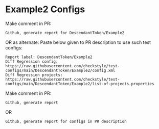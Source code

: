 # Example2 Configs
Make comment in PR:
```
Github, generate report for DescendantToken/Example2
```
OR as alternate:
Paste below given to PR description to use such test configs:
```
Report label: DescendantToken/Example2
Diff Regression config: https://raw.githubusercontent.com/checkstyle/test-configs/main/DescendantToken/Example2/config.xml
Diff Regression projects: https://raw.githubusercontent.com/checkstyle/test-configs/main/DescendantToken/Example2/list-of-projects.properties
```
Make comment in PR:
```
Github, generate report
```
OR
```
Github, generate report for configs in PR description
```
